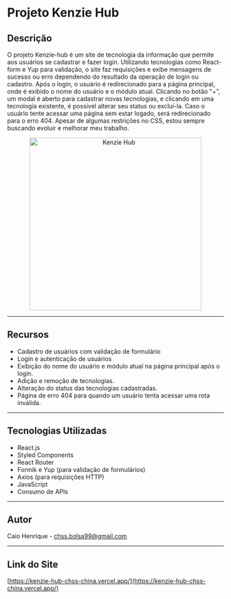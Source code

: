 
# Projeto Kenzie Hub

## Descrição
O projeto Kenzie-hub é um site de tecnologia da informação que permite aos usuários se cadastrar e fazer login. Utilizando tecnologias como React-form e Yup para validação, o site faz requisições e exibe mensagens de sucesso ou erro dependendo do resultado da operação de login ou cadastro. Após o login, o usuário é redirecionado para a página principal, onde é exibido o nome do usuário e o módulo atual. Clicando no botão "+", um modal é aberto para cadastrar novas tecnologias, e clicando em uma tecnologia existente, é possível alterar seu status ou excluí-la. Caso o usuário tente acessar uma página sem estar logado, será redirecionado para o erro 404. Apesar de algumas restrições no CSS, estou sempre buscando evoluir e melhorar meu trabalho.

<p align="center">
  <img src="https://blog.cronapp.io/wp-content/uploads/2021/09/curso-cloud-computing.jpeg" alt="Kenzie Hub" width="400">
</p>

---

## Recursos

- Cadastro de usuários com validação de formulário
- Login e autenticação de usuários
- Exibição do nome do usuário e módulo atual na página principal após o login.
- Adição e remoção de tecnologias.
- Alteração do status das tecnologias cadastradas.
- Página de erro 404 para quando um usuário tenta acessar uma rota inválida.

---

## Tecnologias Utilizadas

- React.js
- Styled Components
- React Router
- Formik e Yup (para validação de formulários)
- Axios (para requisições HTTP)
- JavaScript
- Consumo de APIs 
---



## Autor

Caio Henrique - [chss.bolsa99@gmail.com](mailto:chss.bolsa99@gmail.com)

---
## Link do Site

[https://kenzie-hub-chss-china.vercel.app/](https://kenzie-hub-chss-china.vercel.app/)

